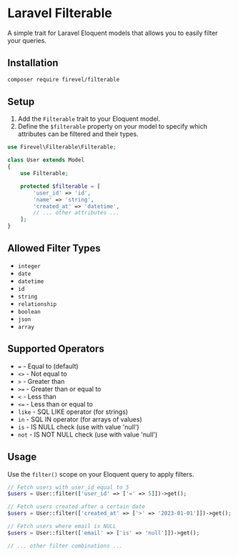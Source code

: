 # Laravel Filterable

A simple trait for Laravel Eloquent models that allows you to easily filter your queries.

## Installation

```bash
composer require firevel/filterable
```

## Setup

1. Add the `Filterable` trait to your Eloquent model.
2. Define the `$filterable` property on your model to specify which attributes can be filtered and their types.

```php
use Firevel\Filterable\Filterable;

class User extends Model
{
    use Filterable;

    protected $filterable = [
        'user_id' => 'id',
        'name' => 'string',
        'created_at' => 'datetime',
        // ... other attributes ...
    ];
}
```

## Allowed Filter Types

- `integer`
- `date`
- `datetime`
- `id`
- `string`
- `relationship`
- `boolean`
- `json`
- `array`

## Supported Operators

- `=` - Equal to (default)
- `<>` - Not equal to
- `>` - Greater than
- `>=` - Greater than or equal to
- `<` - Less than
- `<=` - Less than or equal to
- `like` - SQL LIKE operator (for strings)
- `in` - SQL IN operator (for arrays of values)
- `is` - IS NULL check (use with value 'null')
- `not` - IS NOT NULL check (use with value 'null')

## Usage

Use the `filter()` scope on your Eloquent query to apply filters.

```php
// Fetch users with user_id equal to 5
$users = User::filter(['user_id' => ['=' => 5]])->get();

// Fetch users created after a certain date
$users = User::filter(['created_at' => ['>' => '2023-01-01']])->get();

// Fetch users where email is NULL
$users = User::filter(['email' => ['is' => 'null']])->get();

// ... other filter combinations ...
```

